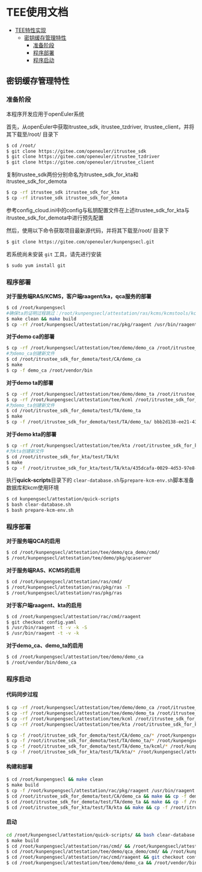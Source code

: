 # TEE使用文档

<!-- TOC -->

  - [TEE特性实现](#tee特性实现)
      - [密钥缓存管理特性](#密钥缓存管理特性)
          - [准备阶段](#准备阶段)
          - [程序部署](#程序部署)
          - [程序启动](#程序启动)

<!-- TOC -->

## 密钥缓存管理特性

### 准备阶段

本程序开发应用于openEuler系统

首先，从openEuler中获取itrustee_sdk, itrustee_tzdriver, itrustee_client，并将其下载至/root/ 目录下
```bash
$ cd /root/
$ git clone https://gitee.com/openeuler/itrustee_sdk
$ git clone https://gitee.com/openeuler/itrustee_tzdriver
$ git clone https://gitee.com/openeuler/itrustee_client
```

复制itrustee_sdk两份分别命名为itrustee_sdk_for_kta和itrustee_sdk_for_demota
```bash
$ cp -rf itrustee_sdk itrustee_sdk_for_kta
$ cp -rf itrustee_sdk itrustee_sdk_for_demota
```

参考config_cloud.ini中的config与私钥配置文件在上述itrustee_sdk_for_kta与itrustee_sdk_for_demota中进行预先配置

然后，使用以下命令获取项目最新源代码，并将其下载至/root/ 目录下
```bash
$ git clone https://gitee.com/openeuler/kunpengsecl.git
```

若系统尚未安装 `git` 工具，请先进行安装
```bash
$ sudo yum install git
```

### 程序部署

**对于服务端RAS/KCMS，客户端raagent/ka，qca服务的部署**
```bash
$ cd /root/kunpengsecl
#确保ta的证明过程跳过：/root/kunpengsecl/attestation/ras/kcms/kcmstools/kcmstools.go:GetKTATrusted()
$ make clean && make build
$ cp -rf /root/kunpengsecl/attestation/rac/pkg/raagent /usr/bin/raagent
```

**对于demo ca的部署**
```bash
$ cp -rf /root/kunpengsecl/attestation/tee/demo/demo_ca /root/itrustee_sdk_for_demota/test/CA/
#为demo_ca创建新文件
$ cd /root/itrustee_sdk_for_demota/test/CA/demo_ca
$ make
$ cp -f demo_ca /root/vendor/bin
```

**对于demo ta的部署**
```bash
$ cp -rf /root/kunpengsecl/attestation/tee/demo/demo_ta /root/itrustee_sdk_for_demota/test/TA/
$ cp -rf /root/kunpengsecl/attestation/tee/kcml /root/itrustee_sdk_for_demota/test/TA/demo_ta/
#为demo_ta创建新文件
$ cd /root/itrustee_sdk_for_demota/test/TA/demo_ta
$ make
$ cp -f /root/itrustee_sdk_for_demota/test/TA/demo_ta/ bbb2d138-ee21-43af-8796-40c20d7b45fa.sec /root/data
```

**对于demo kta的部署**
```bash
$ cp -rf /root/kunpengsecl/attestation/tee/kta /root/itrustee_sdk_for_kta/test/TA/
#为kta创建新文件
$ cd /root/itrustee_sdk_for_kta/test/TA/kt
$ make
$ cp -f /root/itrustee_sdk_for_kta/test/TA/kta/435dcafa-0029-4d53-97e8-a7a13a80c82e.sec /root/data
```

执行**quick-scripts**目录下的 `clear-database.sh`与`prepare-kcm-env.sh`脚本准备数据库和kcm使用环境
```bash
$ cd kunpengsecl/attestation/quick-scripts
$ bash clear-database.sh
$ bash prepare-kcm-env.sh 
```

### 程序部署

**对于服务端QCA的启用**
```bash
$ cd /root/kunpengsecl/attestation/tee/demo/qca_demo/cmd/
$ /root/kunpengsecl/attestation/tee/demo/pkg/qcaserver
```

**对于服务端RAS、KCMS的启用**
```bash
$ cd /root/kunpengsecl/attestation/ras/cmd/
$ /root/kunpengsecl/attestation/ras/pkg/ras -T
$ /root/kunpengsecl/attestation/ras/pkg/ras
```

**对于客户端raagent、kta的启用**
```bash
$ cd /root/kunpengsecl/attestation/rac/cmd/raagent
$ git checkout config.yaml
$ /usr/bin/raagent -t -v -k -S
$ /usr/bin/raagent -t -v -k
```

**对于demo_ca、demo_ta的启用**
```bash
$ cd /root/kunpengsecl/attestation/tee/demo/demo_ca
$ /root/vendor/bin/demo_ca
```

### 程序启动
#### 代码同步过程
```bash
$ cp -rf /root/kunpengsecl/attestation/tee/demo/demo_ca /root/itrustee_sdk_for_demota/test/CA/
$ cp -rf /root/kunpengsecl/attestation/tee/demo/demo_ta /root/itrustee_sdk_for_demota/test/TA/
$ cp -rf /root/kunpengsecl/attestation/tee/kcml /root/itrustee_sdk_for_demota/test/TA/demo_ta/
$ cp -rf /root/kunpengsecl/attestation/tee/kta /root/itrustee_sdk_for_kta/test/TA/

$ cp -f /root/itrustee_sdk_for_demota/test/CA/demo_ca/* /root/kunpengsecl/attestation/tee/demo/demo_ca/
$ cp -f /root/itrustee_sdk_for_demota/test/TA/demo_ta/* /root/kunpengsecl/attestation/tee/demo/demo_ta/ 
$ cp -f /root/itrustee_sdk_for_demota/test/TA/demo_ta/kcml/* /root/kunpengsecl/attestation/tee/kcml/ 
$ cp -f /root/itrustee_sdk_for_kta/test/TA/kta/* /root/kunpengsecl/attestation/tee/kta/
```
#### 构建和部署
```bash
$ cd /root/kunpengsecl && make clean
$ make build
$ cp -f /root/kunpengsecl/attestation/rac/pkg/raagent /usr/bin/raagent
$ cd /root/itrustee_sdk_for_demota/test/CA/demo_ca && make && cp -f demo_ca /root/vendor/bin
$ cd /root/itrustee_sdk_for_demota/test/TA/demo_ta && make && cp -f /root/itrustee_sdk_for_demota/test/TA/demo_ta/ bbb2d138-ee21-43af-8796-40c20d7b45fa.sec /root/data
$ cd /root/itrustee_sdk_for_kta/test/TA/kta && make && cp -f /root/itrustee_sdk_for_kta/test/TA/kta/435dcafa-0029-4d53-97e8-a7a13a80c82e.sec /root/data
```
#### 启动
```bash
cd /root/kunpengsecl/attestation/quick-scripts/ && bash clear-database.sh && bash prepare-kcm-env.sh
$ make build
$ cd /root/kunpengsecl/attestation/ras/cmd/ && /root/kunpengsecl/attestation/ras/pkg/ras -T && /root/kunpengsecl/attestation/ras/pkg/ras -v
$ cd /root/kunpengsecl/attestation/tee/demo/qca_demo/cmd/ && /root/kunpengsecl/attestation/tee/demo/pkg/qcaserver
$ cd /root/kunpengsecl/attestation/rac/cmd/raagent && git checkout config.yaml && rm *.crt && /usr/bin/raagent -t -v -k -S && /usr/bin/raagent -t -v -k435dcafa-0029-4d53-97e8-a7a13a80c82e.sec /root/data
$ cd /root/kunpengsecl/attestation/tee/demo/demo_ca && /root/vendor/bin/demo_ca
```